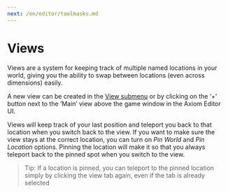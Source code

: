 ```yaml
---
next: /en/editor/toolmasks.md
---
```


# Views

Views are a system for keeping track of multiple named locations in your world, giving you the ability to swap between locations (even across dimensions) easily.

A new view can be created in the [View submenu](mainmenubar.md#view) or by clicking on the ‘+’ button next to the ‘Main’ view above the game window in the Axiom Editor UI.

Views will keep track of your last position and teleport you back to that location when you switch back to the view. If you want to make sure the view stays at the correct location, you can turn on _Pin World_ and _Pin Location_ options. Pinning the location will make it so that you always teleport back to the pinned spot when you switch to the view.

> Tip: If a location is pinned, you can teleport to the pinned location simply by clicking the view tab again, even if the tab is already selected
